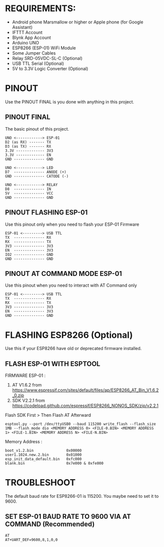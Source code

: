 # REQUIREMENTS:
* Android phone Marsmallow or higher or Apple phone (for Google Assistant)
* IFTTT Account
* Blynk App Account
* Arduino UNO
* ESP8266 (ESP-01) WiFi Module
* Some Jumper Cables
* Relay SRD-05VDC-SL-C (Optional)
* USB TTL Serial (Optional)
* 5V to 3.3V Logic Converter (Optional)

# PINOUT
Use the PINOUT FINAL is you done with anything in this project.
## PINOUT FINAL
The basic pinout of this project.
```text
UNO <------------> ESP-01
D2 (as RX) ------- TX
D3 (as TX) ------- RX
3.3V ------------- 3V3
3.3V ------------- EN
GND -------------- GND
```
```text
UNO <------------> LED
D7  -------------- ANODE (+)
GND -------------- CATODE (-)
```
```text
UNO <------------> RELAY
D8  -------------- IN
5V  -------------- VCC
GND -------------- GND
```


## PINOUT FLASHING ESP-01
Use this pinout only when you need to flash your ESP-01 Firmware
```text
ESP-01 <---------> USB TTL
TX  -------------- RX
RX  -------------- TX
3V3 -------------- 3V3
EN  -------------- 3V3
IO2 -------------- GND
GND -------------- GND
```


## PINOUT AT COMMAND MODE ESP-01
Use this pinout when you need to interact with AT Command only
```text
ESP-01 <---------> USB TTL
TX  -------------- RX
RX  -------------- TX
3V3 -------------- 3V3
EN  -------------- 3V3
GND -------------- GND
```

# FLASHING ESP8266 (Optional)
Use this if your ESP8266 have old or deprecated firmware installed.
## FLASH ESP-01 WITH ESPTOOL

FIRMWARE ESP-01 :
1) AT  V1.6.2 from https://www.espressif.com/sites/default/files/ap/ESP8266_AT_Bin_V1.6.2_0.zip
2) SDK V2.2.1 from https://codeload.github.com/espressif/ESP8266_NONOS_SDK/zip/v2.2.1

Flash SDK First > Then Flash AT Afterward

```text
esptool.py --port /dev/ttyUSB0 --baud 115200 write_flash --flash_size 1MB --flash_mode dio <MEMORY ADDRESS 0> <FILE-0.BIN> <MEMORY ADDRESS 1> <FILE-1.BIN> <MEMORY ADDRESS N> <FILE-N.BIN>
```

Memory Address :
```text
boot_v1.2.bin               0x00000
user1.1024.new.2.bin        0x01000
esp_init_data_default.bin   0xfc000
blank.bin                   0x7e000 & 0xfe000
```


# TROUBLESHOOT
The default baud rate for ESP8266-01 is 115200. You maybe need to set it to 9600.
## SET ESP-01 BAUD RATE TO 9600 VIA AT COMMAND (Recommended)
```text
AT
AT+UART_DEF=9600,8,1,0,0
```


